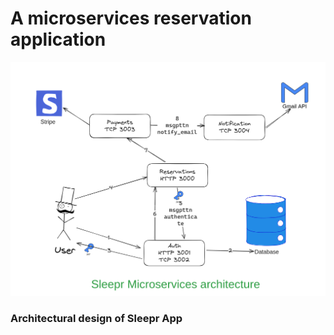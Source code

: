 # A microservices reservation application
![MicroServices Architecture Diagram](./assets/image.png)
### Architectural design of Sleepr App
